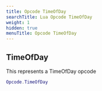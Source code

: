 ```yaml
---
title: Opcode TimeOfDay
searchTitle: Lua Opcode TimeOfDay
weight: 1
hidden: true
menuTitle: Opcode TimeOfDay
---
```

## TimeOfDay

This represents a TimeOfDay opcode
```lua
Opcode.TimeOfDay
```